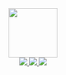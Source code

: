 <div id="header" align="center">
  <img src="https://media.giphy.com/media/xsE65jaPsUKUo/giphy.gif" width="100"/>
</div>

<div id="badges" align="center">
  <a href="https://instagram.com/fox_with_matches" target="_blank">
    <img src="https://img.shields.io/badge/Instagram-purple?style=for-the-badge&logo=instagram&logoColor=white">
  </a>
  <a href="https://vk.com/alisadubkova" target="_blank">
    <img src="https://img.shields.io/badge/Vkontakte-blue?style=for-the-badge&logo=vk&logoColor=white">
  </a>
  <a href="https://www.behance.net/alisadubkova" target="_blank">
    <img src="https://img.shields.io/badge/Behance-black?style=for-the-badge&logo=behance&logoColor=white">
  </a>
</div>


